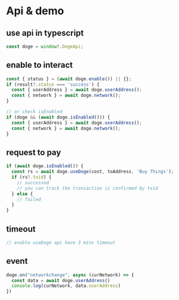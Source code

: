 
# Api & demo

## use api in typescript

```javascript
const doge = window?.DogeApi;
```

## enable to interact

```javascript
const { status } = (await doge.enable()) || {};
if (result?.status === 'success') {
  const { userAddress } = await doge.userAddress();
  const { network } = await doge.network();
}

// or check isEnabled
if (doge && (await doge.isEnabled())) {
  const { userAddress } = await doge.userAddress();
  const { network } = await doge.network();
}
```

## request to pay

```javascript
if (await doge.isEnabled()) {
  const rs = await doge.useDoge(cost, toAddress, 'Buy Things');
  if (rs?.txid) {
    // successed
    // you can track the transaction is confirmed by txid
  } else {
    // failed
  }
}
```

## timeout

```javascript
// enable useDoge api have 3 mins timeout
```

## event

```javascript
doge.on("networkchange", async (curNetwork) => {
  const data = await doge.userAddress()
  console.log(curNetwork, data.userAddress)
})
```

